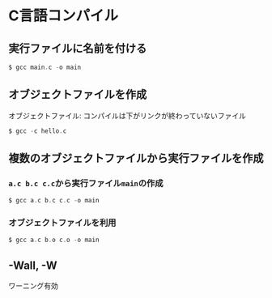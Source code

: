 # C言語コンパイル
## 実行ファイルに名前を付ける

```c
$ gcc main.c -o main
```

## オブジェクトファイルを作成
オブジェクトファイル: コンパイルは下がリンクが終わっていないファイル

```c
$ gcc -c hello.c
```
## 複数のオブジェクトファイルから実行ファイルを作成

### `a.c b.c c.c`から実行ファイル`main`の作成

```c
$ gcc a.c b.c c.c -o main
```

### オブジェクトファイルを利用

```c
$ gcc a.c b.o c.o -o main
```

## -Wall, -W
ワーニング有効
